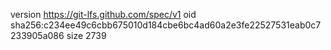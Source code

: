 version https://git-lfs.github.com/spec/v1
oid sha256:c234ee49c6cbb675010d184cbe6bc4ad60a2e3fe22527531eab0c7233905a086
size 2739
